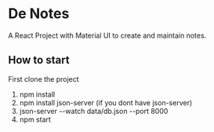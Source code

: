 # De Notes

A React Project with Material UI to create and maintain notes.

## How to start

First clone the project

1. npm install
2. npm install json-server (if you dont have json-server)
3. json-server --watch data/db.json --port 8000
4. npm start
